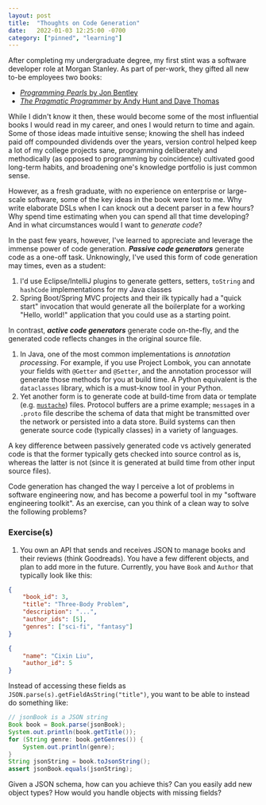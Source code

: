 ```yaml
---
layout: post
title:  "Thoughts on Code Generation"
date:   2022-01-03 12:25:00 -0700
category: ["pinned", "learning"]
---
```


After completing my undergraduate degree, my first stint was a software developer role at Morgan Stanley. As part of per-work, they gifted all new to-be employees two books:

 - [_Programming Pearls_ by Jon Bentley](https://www.goodreads.com/book/show/52084.Programming_Pearls)
 - [_The Pragmatic Programmer_ by Andy Hunt and Dave Thomas](https://www.goodreads.com/book/show/4099.The_Pragmatic_Programmer)

While I didn't know it then, these would become some of the most influential books I would read in my career, and ones I would return to time and again. Some of those ideas made intuitive sense; knowing the shell has indeed paid off compounded dividends over the years, version control helped keep a lot of my college projects sane, programming deliberately and methodically (as opposed to programming by coincidence) cultivated good long-term habits, and broadening one's knowledge portfolio is just common sense.

However, as a fresh graduate, with no experience on enterprise or large-scale software, some of the key ideas in the book were lost to me. Why write elaborate DSLs when I can knock out a decent parser in a few hours? Why spend time estimating when you can spend all that time developing? And in what circumstances would I want to _generate code_?

In the past few years, however, I've learned to appreciate and leverage the immense power of code generation. _**Passive code generators**_ generate code as a one-off task. Unknowingly, I've used this form of code generation may times, even as a student:

1.   I'd use Eclipse/IntelliJ plugins to generate getters, setters, `toString` and `hashCode` implementations for my Java classes
1.   Spring Boot/Spring MVC projects and their ilk typically had a "quick start" invocation that would generate all the boilerplate for a working "Hello, world!" application that you could use as a starting point.

In contrast, _**active code generators**_ generate code on-the-fly, and the generated code reflects changes in the original source file.
1.    In Java, one of the most common implementations is _annotation processing_. For example, if you use Project Lombok, you can annotate your fields with `@Getter` and `@Setter`, and the annotation processor will generate those methods for you at build time. A Python equivalent is the `dataclasses` library, which is a must-know tool in your Python.
1.   Yet another form is to generate code at build-time from data or template (e.g. [`mustache`](https://mustache.github.io/mustache.5.html)) files. Protocol buffers are a prime example; `message`s in a `.proto` file describe the schema of data that might be transmitted over the network or persisted into a data store. Build systems can then generate source code (typically classes) in a variety of languages.

A key difference between passively generated code vs actively generated code is that the former typically gets checked into source control as is, whereas the latter is not (since it is generated at build time from other input source files).

Code generation has changed the way I perceive a lot of problems in software engineering now, and has become a powerful tool in my "software engineering toolkit". As an exercise, can you think of a clean way to solve the following problems?

### Exercise(s)

1.   You own an API that sends and receives JSON to manage books and their reviews (think Goodreads). You have a few different objects, and plan to add more in the future. Currently, you have `Book` and `Author` that typically look like this:

```json
{
    "book_id": 3,
    "title": "Three-Body Problem",
    "description": "...",
    "author_ids": [5],
    "genres": ["sci-fi", "fantasy"]
}
```

```json
{
    "name": "Cixin Liu",
    "author_id": 5
}
```

Instead of accessing these fields as `JSON.parse(s).getFieldAsString("title")`, you want to be able to instead do something like:

```java
// jsonBook is a JSON string
Book book = Book.parse(jsonBook);
System.out.println(book.getTitle());
for (String genre: book.getGenres()) {
    System.out.println(genre);
}
String jsonString = book.toJsonString();
assert jsonBook.equals(jsonString);
```

Given a JSON schema, how can you achieve this? Can you easily add new object types? How would you handle objects with missing fields?